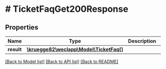 # # TicketFaqGet200Response

## Properties

Name | Type | Description | Notes
------------ | ------------- | ------------- | -------------
**result** | [**\kruegge82\weclapp\Model\TicketFaq[]**](TicketFaq.md) |  | [optional]

[[Back to Model list]](../../README.md#models) [[Back to API list]](../../README.md#endpoints) [[Back to README]](../../README.md)
